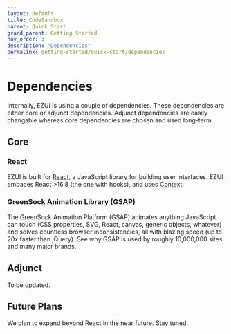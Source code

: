 ```yaml
---
layout: default
title: CodeSandbox
parent: Quick Start
grand_parent: Getting Started
nav_order: 3
description: "Dependencies"
permalink: getting-started/quick-start/dependencies
---
```


# Dependencies

Internally, EZUI is using a couple of dependencies. These dependencies are either core or adjunct dependencies. Adjunct dependencies are easily changable whereas core dependencies are chosen and used long-term.

## Core

### React

EZUI is built for [React](https://reactjs.org/), a JavaScript library for building user interfaces. EZUI embaces React >16.8 (the one with hooks), and uses [Context](https://reactjs.org/docs/context.html).

### GreenSock Animation Library (GSAP)

The GreenSock Animation Platform (GSAP) animates anything JavaScript can touch (CSS properties, SVG, React, canvas, generic objects, whatever) and solves countless browser inconsistencies, all with blazing speed (up to 20x faster than jQuery). See why GSAP is used by roughly 10,000,000 sites and many major brands.

## Adjunct

To be updated.

## Future Plans

We plan to expand beyond React in the near future. Stay tuned.
